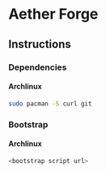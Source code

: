 # Aether Forge

## Instructions

### Dependencies

#### Archlinux

```sh
sudo pacman -S curl git
```

### Bootstrap

#### Archlinux

```sh
<bootstrap script url>
```
